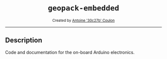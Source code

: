 <h1 align="center"><code>geopack-embedded</code></h1>

<div align="center">
	<sub>
	Created by <a href="https://30c27b.com/">Antoine '30c27b' Coulon</a>
	</sub>
</div>
</div>

---

## Description

Code and documentation for the on-board Arduino electronics.
